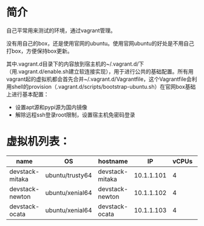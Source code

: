 # 简介

自己平常用来测试的环境，通过vagrant管理。  

没有用自己的box，还是使用官网的ubuntu。使用官网ubuntu的好处是不用自己打box，方便保持box更新。

其中.vagrant.d目录下的内容放到宿主机的~/.vagrant.d/下（用.vagrant.d/enable.sh建立软连接实现），用于进行公共的基础配置。所有用vagrant起的虚拟机都会首先合并~/.vagrant.d/Vagrantfile，这个Vagrantfile会利用shell的provision（.vagrant.d/scripts/bootstrap-ubuntu.sh）在官网box基础上进行基本配置：  
* 设置apt源和pypi源为国内镜像
* 解除远程ssh登录root限制，设置宿主机免密码登录

# 虚拟机列表：

| name | OS | hostname | IP | vCPUs | Memory | Notes |
| --- | --- | --- | --- | --- | --- | --- |
| devstack-mitaka | ubuntu/trusty64 | devstack-mitaka | 10.1.1.101 | 4 | 8192 | Deprecated |
| devstack-newton | ubuntu/xenial64 | devstack-newton | 10.1.1.102 | 4 | 8192 | |
| devstack-ocata | ubuntu/xenial64 | devstack-ocata | 10.1.1.103 | 4 | 8192 | |
